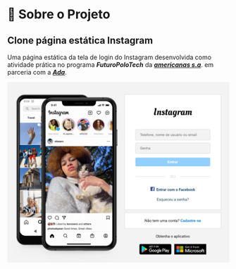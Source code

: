 # :bookmark_tabs: Sobre o Projeto
## Clone página estática Instagram


Uma página estática da tela de login do Instagram desenvolvida como atividade prática no programa ***FuturoPoloTech*** da [***americanas s.a***](https://www.linkedin.com/company/americanas-sa/). em parceria com a [***Ada***](https://www.linkedin.com/school/adatechbr/).


<div align="center" style="border-radius:50%">

<img src="./img/layout.jpg" width="600px"  alt="Preview" />

</div>

